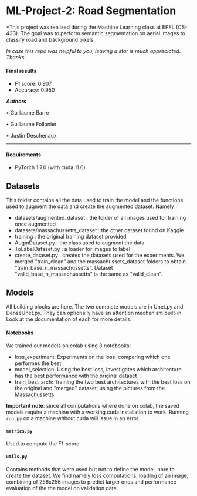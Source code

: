 # ML-Project-2: Road Segmentation 
*This project was realized during the Machine Learning class at EPFL (CS-433). The goal was to perform semantic segmentation on aerial images to classify road and background pixels.

*In case this repo was helpful to you, leaving a star is much appreciated. Thanks.*

#### Final results
* F1 score: 0.907
* Accuracy: 0.950

***Authors***

• Guillaume Barre

• Guillaume Follonier

• Justin Deschenaux

___

#### Requirements

- PyTorch 1.7.0 (with cuda 11.0)


## Datasets

This folder contains all the data used to train the model and the functions used to augment the data and create the augmented dataset. Namely : 
* datasets/augmented_dataset : the folder of all images used for training once augmented
* datasets/massachussetts_dataset : the other dataset found on Kaggle
* training : the original training dataset provided
* AugmDataset.py : the class used to augment the data
* ToLabelDataset.py : a loader for images to label
* create_dataset.py : creates the datasets used for the experiments. We merged "train_clean" and the massachussets_dataset folders to obtain "train_base_n_massachussetts". Dataset  "valid_base_n_massachussetts" is the same as "valid_clean".

## Models 

All building blocks are here. The two complete models are in Unet.py and DenseUnet.py. They can optionally have an attention mechanism built-in. Look at the documentation of each for more details.

#### Notebooks

We trained our models on colab using 3 notebooks:

* loss_experiment: Experiments on the loss, comparing which one performes the best 
* model_selection: Using the best loss, investigates which architecture has the best performance with the original dataset 
* train_best_arch: Training the two best architectures with the best loss on the original and "merged" dataset, using the pictures from the Massachussetts.

**Important note**: since all computations where done on colab, the saved models require a machine with a working cuda installation to work. Running `run.py` on a machine without cuda will issue in an error.


#### `metrics.py`

Used to compute the F1-score

#### `utils.py`

Contains methods that were used but not to define the model, nore to create the dataset. We find namely loss computations, loading of an image, combining of 256x256 images to predict larger ones and performance evaluation of the the model on validation data. 
